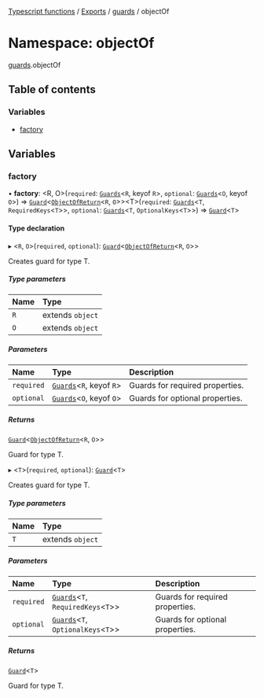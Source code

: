 [Typescript functions](../index.md) / [Exports](../modules.md) / [guards](guards.md) / objectOf

# Namespace: objectOf

[guards](guards.md).objectOf

## Table of contents

### Variables

- [factory](guards.objectOf.md#factory)

## Variables

### factory

• **factory**: <R, O\>(`required`: [`Guards`](guards.md#guards)<`R`, keyof `R`\>, `optional`: [`Guards`](guards.md#guards)<`O`, keyof `O`\>) => [`Guard`](../interfaces/guards.Guard.md)<[`ObjectOfReturn`](guards.md#objectofreturn)<`R`, `O`\>\><T\>(`required`: [`Guards`](guards.md#guards)<`T`, `RequiredKeys`<`T`\>\>, `optional`: [`Guards`](guards.md#guards)<`T`, `OptionalKeys`<`T`\>\>) => [`Guard`](../interfaces/guards.Guard.md)<`T`\>

#### Type declaration

▸ <`R`, `O`\>(`required`, `optional`): [`Guard`](../interfaces/guards.Guard.md)<[`ObjectOfReturn`](guards.md#objectofreturn)<`R`, `O`\>\>

Creates guard for type T.

##### Type parameters

| Name | Type |
| :------ | :------ |
| `R` | extends `object` |
| `O` | extends `object` |

##### Parameters

| Name | Type | Description |
| :------ | :------ | :------ |
| `required` | [`Guards`](guards.md#guards)<`R`, keyof `R`\> | Guards for required properties. |
| `optional` | [`Guards`](guards.md#guards)<`O`, keyof `O`\> | Guards for optional properties. |

##### Returns

[`Guard`](../interfaces/guards.Guard.md)<[`ObjectOfReturn`](guards.md#objectofreturn)<`R`, `O`\>\>

Guard for type T.

▸ <`T`\>(`required`, `optional`): [`Guard`](../interfaces/guards.Guard.md)<`T`\>

Creates guard for type T.

##### Type parameters

| Name | Type |
| :------ | :------ |
| `T` | extends `object` |

##### Parameters

| Name | Type | Description |
| :------ | :------ | :------ |
| `required` | [`Guards`](guards.md#guards)<`T`, `RequiredKeys`<`T`\>\> | Guards for required properties. |
| `optional` | [`Guards`](guards.md#guards)<`T`, `OptionalKeys`<`T`\>\> | Guards for optional properties. |

##### Returns

[`Guard`](../interfaces/guards.Guard.md)<`T`\>

Guard for type T.
